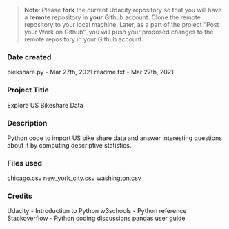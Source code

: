 >**Note**: Please **fork** the current Udacity repository so that you will have a **remote** repository in **your** Github account. Clone the remote repository to your local machine. Later, as a part of the project "Post your Work on Github", you will push your proposed changes to the remote repository in your Github account.

### Date created
biekshare.py -  Mar 27th, 2021
readme.txt   -  Mar 27th, 2021

### Project Title
Explore US Bikeshare Data

### Description
Python code to import US bike share data and answer interesting questions about it by computing descriptive statistics.

### Files used
chicago.csv
new_york_city.csv
washington.csv

### Credits
Udacity - Introduction to Python
w3schools - Python reference
Stackoverflow - Python coding discussions
pandas user guide
